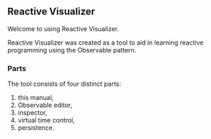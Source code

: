 ## Reactive Visualizer
Welcome to using Reactive Visualizer.

Reactive Visualizer was created as a tool to aid in learning reactive programming using the Observable pattern.

### Parts

The tool consists of four distinct parts:
  1. this manual,
  2. Observable editor,
  3. inspector,
  4. virtual time control,
  5. persistence.
